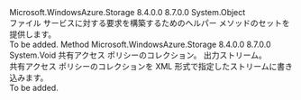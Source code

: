 <Type Name="FileRequest" FullName="Microsoft.WindowsAzure.Storage.File.Protocol.FileRequest">
  <TypeSignature Language="C#" Value="public static class FileRequest" />
  <TypeSignature Language="ILAsm" Value=".class public auto ansi abstract sealed beforefieldinit FileRequest extends System.Object" />
  <TypeSignature Language="DocId" Value="T:Microsoft.WindowsAzure.Storage.File.Protocol.FileRequest" />
  <TypeSignature Language="VB.NET" Value="Public Class FileRequest" />
  <TypeSignature Language="F#" Value="type FileRequest = class" />
  <AssemblyInfo>
    <AssemblyName>Microsoft.WindowsAzure.Storage</AssemblyName>
    <AssemblyVersion>8.4.0.0</AssemblyVersion>
    <AssemblyVersion>8.7.0.0</AssemblyVersion>
  </AssemblyInfo>
  <Base>
    <BaseTypeName>System.Object</BaseTypeName>
  </Base>
  <Interfaces />
  <Docs>
    <summary>
            ファイル サービスに対する要求を構築するためのヘルパー メソッドのセットを提供します。
            </summary>
    <remarks>To be added.</remarks>
  </Docs>
  <Members>
    <Member MemberName="WriteSharedAccessIdentifiers">
      <MemberSignature Language="C#" Value="public static void WriteSharedAccessIdentifiers (Microsoft.WindowsAzure.Storage.File.SharedAccessFilePolicies sharedAccessPolicies, System.IO.Stream outputStream);" />
      <MemberSignature Language="ILAsm" Value=".method public static hidebysig void WriteSharedAccessIdentifiers(class Microsoft.WindowsAzure.Storage.File.SharedAccessFilePolicies sharedAccessPolicies, class System.IO.Stream outputStream) cil managed" />
      <MemberSignature Language="DocId" Value="M:Microsoft.WindowsAzure.Storage.File.Protocol.FileRequest.WriteSharedAccessIdentifiers(Microsoft.WindowsAzure.Storage.File.SharedAccessFilePolicies,System.IO.Stream)" />
      <MemberSignature Language="VB.NET" Value="Public Shared Sub WriteSharedAccessIdentifiers (sharedAccessPolicies As SharedAccessFilePolicies, outputStream As Stream)" />
      <MemberSignature Language="F#" Value="static member WriteSharedAccessIdentifiers : Microsoft.WindowsAzure.Storage.File.SharedAccessFilePolicies * System.IO.Stream -&gt; unit" Usage="Microsoft.WindowsAzure.Storage.File.Protocol.FileRequest.WriteSharedAccessIdentifiers (sharedAccessPolicies, outputStream)" />
      <MemberType>Method</MemberType>
      <AssemblyInfo>
        <AssemblyName>Microsoft.WindowsAzure.Storage</AssemblyName>
        <AssemblyVersion>8.4.0.0</AssemblyVersion>
        <AssemblyVersion>8.7.0.0</AssemblyVersion>
      </AssemblyInfo>
      <ReturnValue>
        <ReturnType>System.Void</ReturnType>
      </ReturnValue>
      <Parameters>
        <Parameter Name="sharedAccessPolicies" Type="Microsoft.WindowsAzure.Storage.File.SharedAccessFilePolicies" />
        <Parameter Name="outputStream" Type="System.IO.Stream" />
      </Parameters>
      <Docs>
        <param name="sharedAccessPolicies">共有アクセス ポリシーのコレクション。</param>
        <param name="outputStream">出力ストリーム。</param>
        <summary>
            共有アクセス ポリシーのコレクションを XML 形式で指定したストリームに書き込みます。
            </summary>
        <remarks>To be added.</remarks>
      </Docs>
    </Member>
  </Members>
</Type>